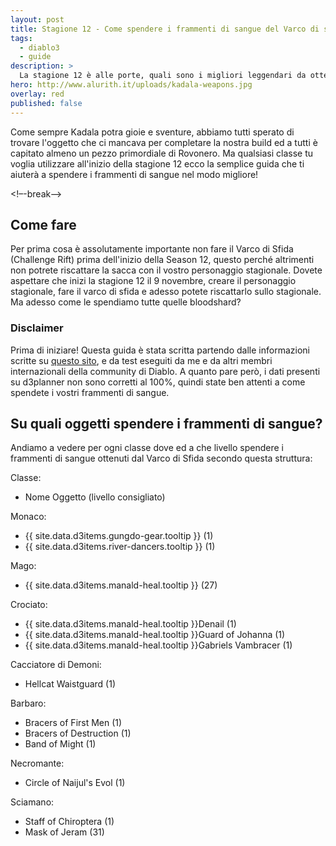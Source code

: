 ```yaml
---
layout: post
title: Stagione 12 - Come spendere i frammenti di sangue del Varco di sfida
tags:
  - diablo3
  - guide
description: >
  La stagione 12 è alle porte, quali sono i migliori leggendari da ottenere da Kadala
hero: http://www.alurith.it/uploads/kadala-weapons.jpg
overlay: red
published: false
---
```

Come sempre Kadala potra gioie e sventure, abbiamo tutti sperato di trovare l'oggetto che ci mancava per completare la nostra build ed a tutti è capitato almeno un pezzo primordiale di Rovonero. Ma qualsiasi classe tu voglia utilizzare all'inizio della stagione 12 ecco la semplice guida che ti aiuterà a spendere i frammenti di sangue nel modo migliore!

<!–-break-–>

## Come fare
Per prima cosa è assolutamente importante non fare il Varco di Sfida (Challenge Rift) prima dell'inizio della Season 12, questo perché altrimenti non potrete riscattare la sacca con il vostro personaggio stagionale. Dovete aspettare che inizi la stagione 12 il 9 novembre, creare il personaggio stagionale, fare il varco di sfida e adesso potete riscattarlo sullo stagionale. Ma adesso come le spendiamo tutte quelle bloodshard?


### Disclaimer
Prima di iniziare! Questa guida è stata scritta partendo dalle informazioni scritte su <a href="http://d3planner.com/game/kadala">questo sito</a>, e da test eseguiti da me e da altri membri internazionali della community di Diablo. A quanto pare però, i dati presenti su d3planner non sono corretti al 100%, quindi state ben attenti a come spendete i vostri frammenti di sangue. 

## Su quali oggetti spendere i frammenti di sangue?
Andiamo a vedere per ogni classe dove ed a che livello spendere i frammenti di sangue ottenuti dal Varco di Sfida secondo questa struttura:

Classe:
<ul>
  <li>Nome Oggetto (livello consigliato)</li>
</ul>


Monaco: 
<ul>
  <li>{{ site.data.d3items.gungdo-gear.tooltip }} (1)</li>
  <li>{{ site.data.d3items.river-dancers.tooltip }} (1)</li>
</ul>

Mago: 
<ul>
  <li>{{ site.data.d3items.manald-heal.tooltip }} (27)</li>
</ul>

Crociato: 
<ul>
  <li>{{ site.data.d3items.manald-heal.tooltip }}Denail (1)</li>
  <li>{{ site.data.d3items.manald-heal.tooltip }}Guard of Johanna (1)</li>
  <li>{{ site.data.d3items.manald-heal.tooltip }}Gabriels Vambracer (1)</li>
</ul>

Cacciatore di Demoni:
<ul>
  <li>Hellcat Waistguard (1)</li>
</ul>

Barbaro:
<ul>
  <li>Bracers of First Men (1)</li>
  <li>Bracers of Destruction (1)</li>
  <li>Band of Might (1)</li>
</ul>
  
Necromante: 
<ul>
  <li>Circle of Naijul's Evol (1)</li>
</ul>

Sciamano: 
<ul>
  <li>Staff of Chiroptera (1)</li>
  <li>Mask of Jeram (31)</li>
</ul>
